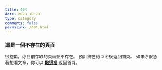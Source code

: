 ```yaml
---
title: 404
date: 2023-10-28
type: category
comments: false
permalink: /404.html
---
```

### 這是一個不存在的頁面
很抱歉，你目前存取的頁面並不存在。
預計將在約 <span id="timeout">5</span> 秒後返回首頁。
如果你很急著想看文章，你可以 **[點這裡](https://chunjull.github.io/)** 返回首頁。

<script>
let countTime = 5;

function count() {
  
  document.getElementById('timeout').textContent = countTime;
  countTime -= 1;
  if(countTime === 0){
    location.href = 'https://chunjull.github.io/';
  }
  setTimeout(() => {
    count();
  }, 1000);
}

count();
</script>